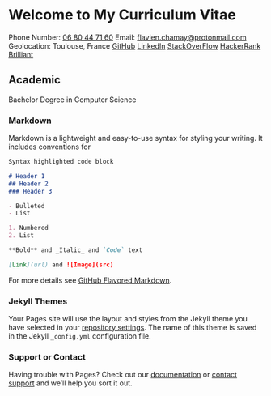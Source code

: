 # Welcome to My Curriculum Vitae
Phone Number: <a href="tel:06-80-44-71-60">06 80 44 71 60</a>
Email: [flavien.chamay@protonmail.com](mailto:flavien.chamay@protonmail.com)
Geolocation: Toulouse, France
[GitHub](https://github.com/flavienChamay)
[LinkedIn](https://www.linkedin.com/in/flavien-chamay-836804204)
[StackOverFlow](https://stackoverflow.com/users/7347010/flavien-chamay?tab=profile)
[HackerRank](https://www.hackerrank.com/flavien_chamay)
[Brilliant](https://brilliant.org/profile/flavien-kmc04m/about/)


## Academic
Bachelor Degree in Computer Science 


### Markdown

Markdown is a lightweight and easy-to-use syntax for styling your writing. It includes conventions for

```markdown
Syntax highlighted code block

# Header 1
## Header 2
### Header 3

- Bulleted
- List

1. Numbered
2. List

**Bold** and _Italic_ and `Code` text

[Link](url) and ![Image](src)
```

For more details see [GitHub Flavored Markdown](https://guides.github.com/features/mastering-markdown/).

### Jekyll Themes

Your Pages site will use the layout and styles from the Jekyll theme you have selected in your [repository settings](https://github.com/flavienChamay/digital-cv-flavien_chamay/settings). The name of this theme is saved in the Jekyll `_config.yml` configuration file.

### Support or Contact

Having trouble with Pages? Check out our [documentation](https://docs.github.com/categories/github-pages-basics/) or [contact support](https://support.github.com/contact) and we’ll help you sort it out.
